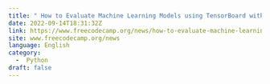 ```yaml
---
title: " How to Evaluate Machine Learning Models using TensorBoard with TensorFlow "
date: 2022-09-14T18:31:32Z
link: https://www.freecodecamp.org/news/how-to-evaluate-machine-learning-models-using-tensorboard/?utm_medium=RSS&utm_source=news.12bit.vn
site: www.freecodecamp.org/news
language: English
category:
  -  Python 
draft: false
---
```

